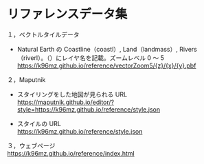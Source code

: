 # リファレンスデータ集

１，ベクトルタイルデータ

- Natural Earth の Coastline（coastl）, Land（landmass）, Rivers（riverl）。（）にレイヤ名を記載。ズームレベル 0 ～ 5  
  https://k96mz.github.io/reference/vectorZoom5/{z}/{x}/{y}.pbf

２，Maputnik

- スタイリングをした地図が見られる URL  
  https://maputnik.github.io/editor/?style=https://k96mz.github.io/reference/style.json

- スタイルの URL  
  https://k96mz.github.io/reference/style.json

３，ウェブページ  
https://k96mz.github.io/reference/index.html
